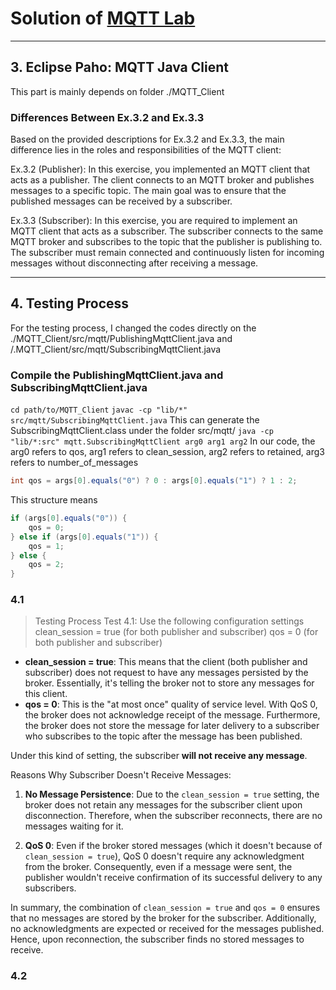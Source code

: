 # Solution of  [MQTT Lab](https://perso.telecom-paristech.fr/diacones/mqtt/mqtt-tp.html#downloadPaho)

___
## 3. Eclipse Paho: MQTT Java Client
This part is mainly depends on folder ./MQTT_Client

### Differences Between Ex.3.2 and Ex.3.3

Based on the provided descriptions for Ex.3.2 and Ex.3.3, the main difference lies in the roles and responsibilities of the MQTT client:

Ex.3.2 (Publisher): In this exercise, you implemented an MQTT client that acts as a publisher. The client connects to an MQTT broker and publishes messages to a specific topic. The main goal was to ensure that the published messages can be received by a subscriber.

Ex.3.3 (Subscriber): In this exercise, you are required to implement an MQTT client that acts as a subscriber. The subscriber connects to the same MQTT broker and subscribes to the topic that the publisher is publishing to. The subscriber must remain connected and continuously listen for incoming messages without disconnecting after receiving a message.
___

## 4. Testing Process

For the testing process, I changed the codes directly on the ./MQTT_Client/src/mqtt/PublishingMqttClient.java and /.MQTT_Client/src/mqtt/SubscribingMqttClient.java 

### Compile the PublishingMqttClient.java and SubscribingMqttClient.java

`cd path/to/MQTT_Client`
`javac -cp "lib/*" src/mqtt/SubscribingMqttClient.java` 
This can generate the SubscribingMqttClient.class under the folder src/mqtt/
`java -cp "lib/*:src" mqtt.SubscribingMqttClient arg0 arg1 arg2`
In our code, the arg0 refers to qos, arg1 refers to clean_session, arg2 refers to retained, arg3 refers to number_of_messages

```java
int qos = args[0].equals("0") ? 0 : args[0].equals("1") ? 1 : 2;
```
This structure means 
```java
if (args[0].equals("0")) {
    qos = 0;
} else if (args[0].equals("1")) {
    qos = 1;
} else {
    qos = 2;
}
```
### 4.1
>Testing Process
Test 4.1:
Use the following configuration settings
clean_session = true (for both publisher and subscriber)
qos = 0 (for both publisher and subscriber)

* **clean_session = true**: 
    This means that the client (both publisher and subscriber) does not request to have any messages persisted by the broker. Essentially, it's telling the broker not to store any messages for this client.
* **qos = 0**: 
    This is the "at most once" quality of service level. With QoS 0, the broker does not acknowledge receipt of the message. Furthermore, the broker does not store the message for later delivery to a subscriber who subscribes to the topic after the message has been published.

Under this kind of setting, the subscriber **will not receive any message**.

Reasons Why Subscriber Doesn't Receive Messages:
1. **No Message Persistence**: Due to the `clean_session = true` setting, the broker does not retain any messages for the subscriber client upon disconnection. Therefore, when the subscriber reconnects, there are no messages waiting for it.

2. **QoS 0**: Even if the broker stored messages (which it doesn't because of `clean_session = true`), QoS 0 doesn't require any acknowledgment from the broker. Consequently, even if a message were sent, the publisher wouldn't receive confirmation of its successful delivery to any subscribers.

In summary, the combination of `clean_session = true` and `qos = 0` ensures that no messages are stored by the broker for the subscriber. Additionally, no acknowledgments are expected or received for the messages published. Hence, upon reconnection, the subscriber finds no stored messages to receive.

### 4.2
>